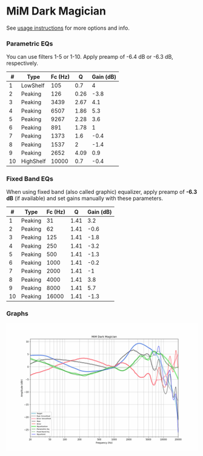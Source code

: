 # MiM Dark Magician
See [usage instructions](https://github.com/jaakkopasanen/AutoEq#usage) for more options and info.

### Parametric EQs
You can use filters 1-5 or 1-10. Apply preamp of -6.4 dB or -6.3 dB, respectively.

|   # | Type      |   Fc (Hz) |    Q |   Gain (dB) |
|-----|-----------|-----------|------|-------------|
|   1 | LowShelf  |       105 | 0.7  |         4   |
|   2 | Peaking   |       126 | 0.26 |        -3.8 |
|   3 | Peaking   |      3439 | 2.67 |         4.1 |
|   4 | Peaking   |      6507 | 1.86 |         5.3 |
|   5 | Peaking   |      9267 | 2.28 |         3.6 |
|   6 | Peaking   |       891 | 1.78 |         1   |
|   7 | Peaking   |      1373 | 1.6  |        -0.4 |
|   8 | Peaking   |      1537 | 2    |        -1.4 |
|   9 | Peaking   |      2652 | 4.09 |         0.9 |
|  10 | HighShelf |     10000 | 0.7  |        -0.4 |

### Fixed Band EQs
When using fixed band (also called graphic) equalizer, apply preamp of **-6.3 dB** (if available) and set gains manually with these parameters.

|   # | Type    |   Fc (Hz) |    Q |   Gain (dB) |
|-----|---------|-----------|------|-------------|
|   1 | Peaking |        31 | 1.41 |         3.2 |
|   2 | Peaking |        62 | 1.41 |        -0.6 |
|   3 | Peaking |       125 | 1.41 |        -1.8 |
|   4 | Peaking |       250 | 1.41 |        -3.2 |
|   5 | Peaking |       500 | 1.41 |        -1.3 |
|   6 | Peaking |      1000 | 1.41 |        -0.2 |
|   7 | Peaking |      2000 | 1.41 |        -1   |
|   8 | Peaking |      4000 | 1.41 |         3.8 |
|   9 | Peaking |      8000 | 1.41 |         5.7 |
|  10 | Peaking |     16000 | 1.41 |        -1.3 |

### Graphs
![](./MiM%20Dark%20Magician.png)
